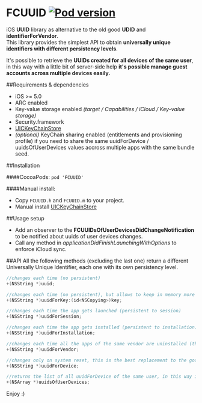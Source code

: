 FCUUID [![Pod version](https://badge.fury.io/co/FCUUID.svg)](http://badge.fury.io/co/FCUUID)
===================
iOS **UUID** library as alternative to the old good **UDID** and **identifierForVendor**.  
This library provides the simplest API to obtain **universally unique identifiers with different persistency levels**.  

It's possible to retrieve the **UUIDs created for all devices of the same user**, in this way with a little bit of server-side help **it's possible manage guest accounts across multiple devices easily.**

##Requirements & dependencies
- iOS >= 5.0
- ARC enabled
- Key-value storage enabled *(target / Capabilities / iCloud / Key-value storage)*
- Security.framework
- [UICKeyChainStore](https://github.com/kishikawakatsumi/UICKeyChainStore)
- *(optional)* KeyChain sharing enabled (entitlements and provisioning profile) if you need to share the same uuidForDevice / uuidsOfUserDevices values accross multiple apps with the same bundle seed.

##Installation

####CocoaPods:
`pod 'FCUUID'`

####Manual install:
- Copy `FCUUID.h` and `FCUUID.m` to your project.
- Manual install [UICKeyChainStore](https://github.com/kishikawakatsumi/UICKeyChainStore)

##Usage setup
- Add an observer to the **FCUUIDsOfUserDevicesDidChangeNotification** to be notified about uuids of user devices changes.
- Call any method in *applicationDidFinishLaunchingWithOptions* to enforce iCloud sync.

##API
All the following methods (excluding the last one) return a different Universally Unique Identifier, each one with its own persistency level.

```objective-c
//changes each time (no persistent)
+(NSString *)uuid;

//changes each time (no persistent), but allows to keep in memory more temporary uuids
+(NSString *)uuidForKey:(id<NSCopying>)key;

//changes each time the app gets launched (persistent to session)
+(NSString *)uuidForSession;

//changes each time the app gets installed (persistent to installation)
+(NSString *)uuidForInstallation;

//changes each time all the apps of the same vendor are uninstalled (this works exactly as identifierForVendor)
+(NSString *)uuidForVendor;

//changes only on system reset, this is the best replacement to the good old udid (persistent to device)
+(NSString *)uuidForDevice;
```
```objective-c
//returns the list of all uuidForDevice of the same user, in this way it's possible manage guest accounts across multiple devices easily
+(NSArray *)uuidsOfUserDevices;
```

Enjoy :)
